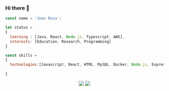### Hi there 👋

```js
const name = 'Jean Rosa';

let status = 
{ 
  learning : [Java, React, Node.js, Typescript, AWS],
  interests: [Education, Research, Programming]
}

const skills = 
{
  technologies:[Javascript, React, HTML, MySQL, Docker, Node.js, Express.js, Sequelize, TypeScript],
 
}

```


<div align="center">
  <a href="https://www.linkedin.com/in/jean-rosa-178703219/" target="_blank"><img src="https://img.shields.io/badge/-LinkedIn-%230077B5?style=for-the-badge&logo=linkedin&logoColor=white" target="_blank"></a>
  <a href = "mailto: jeancarlosrosa22@gmail.com"><img src="https://img.shields.io/badge/Gmail-D14836?style=for-the-badge&logo=gmail&logoColor=white" ></a>
</div>

